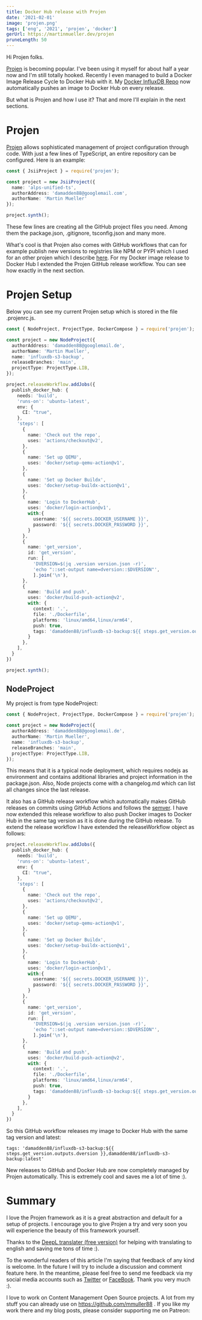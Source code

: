 ```yaml
---
title: Docker Hub release with Projen
date: '2021-02-01'
image: 'projen.png'
tags: ['eng', '2021', 'projen', 'docker']
gerUrl: https://martinmueller.dev/projen
pruneLength: 50
---
```


Hi Projen folks.

[Projen](https://github.com/projen/projen) is becoming popular. I've been using it myself for about half a year now and I'm still totally hooked. Recently I even managed to build a Docker Image Release Cycle to Docker Hub with it. My [Docker InfluxDB Repo](https://github.com/mmuller88/influxdb-s3-backup) now automatically pushes an image to Docker Hub on every release.

But what is Projen and how I use it? That and more I'll explain in the next sections.

# Projen
[Projen](https://github.com/projen/projen) allows sophisticated management of project configuration through code. With just a few lines of TypeScript, an entire repository can be configured. Here is an example:

```ts
const { JsiiProject } = require('projen');

const project = new JsiiProject({
  name: 'alps-unified-ts',
  authorAddress: 'damadden88@googlemail.com',
  authorName: 'Martin Mueller'
});

project.synth();
```

These few lines are creating all the GitHub project files you need. Among them the package.json, .gitignore, tsconfig.json and many more.

What's cool is that Projen also comes with GitHub workflows that can for example publish new versions to registries like NPM or PYPI which I used for an other projen which I describe [here](https://martinmueller.dev/alps-unified-eng). For my Docker image release to Docker Hub I extended the Projen GitHub release workflow. You can see how exactly in the next section.

# Projen Setup
Below you can see my current Projen setup which is stored in the file .projenrc.js.

```ts
const { NodeProject, ProjectType, DockerCompose } = require('projen');

const project = new NodeProject({
  authorAddress: 'damadden88@googlemail.de',
  authorName: 'Martin Mueller',
  name: 'influxdb-s3-backup',
  releaseBranches: 'main',
  projectType: ProjectType.LIB,
});

project.releaseWorkflow.addJobs({
  publish_docker_hub: {
    needs: 'build',
    'runs-on': 'ubuntu-latest',
    env: {
      CI: "true",
    },
    'steps': [
      {
        name: 'Check out the repo',
        uses: 'actions/checkout@v2',
      },
      {
        name: 'Set up QEMU',
        uses: 'docker/setup-qemu-action@v1',
      },
      {
        name: 'Set up Docker Buildx',
        uses: 'docker/setup-buildx-action@v1',
      },
      {
        name: 'Login to DockerHub',
        uses: 'docker/login-action@v1',
        with:{
          username: '${{ secrets.DOCKER_USERNAME }}',
          password: '${{ secrets.DOCKER_PASSWORD }}',
        }
      },
      {
        name: 'get_version',
        id: 'get_version',
        run: [
          'DVERSION=$(jq .version version.json -r)',
          'echo "::set-output name=dversion::$DVERSION"',
          ].join('\n'),
      },
      {
        name: 'Build and push',
        uses: 'docker/build-push-action@v2',
        with: {
          context: '.',
          file: './Dockerfile',
          platforms: 'linux/amd64,linux/arm64',
          push: true,
          tags: 'damadden88/influxdb-s3-backup:${{ steps.get_version.outputs.dversion }},damadden88/influxdb-s3-backup:latest'
        }
      },
    ],
  }
})

project.synth();

```

## NodeProject
My project is from type NodeProject:

```ts
const { NodeProject, ProjectType, DockerCompose } = require('projen');

const project = new NodeProject({
  authorAddress: 'damadden88@googlemail.de',
  authorName: 'Martin Mueller',
  name: 'influxdb-s3-backup',
  releaseBranches: 'main',
  projectType: ProjectType.LIB,
});
```

This means that it is a typical node deployment, which requires nodejs as environment and contains additional libraries and project information in the package.json. Also, Node projects come with a changelog.md which can list all changes since the last release.

It also has a GitHub release workflow which automatically makes GitHub releases on commits using GitHub Actions and follows the [semver](https://semver.org). I have now extended this release workflow to also push Docker images to Docker Hub in the same tag version as it is done during the GitHub release. To extend the release workflow I have extended the releaseWorkflow object as follows:

```ts
project.releaseWorkflow.addJobs({
  publish_docker_hub: {
    needs: 'build',
    'runs-on': 'ubuntu-latest',
    env: {
      CI: "true",
    },
    'steps': [
      {
        name: 'Check out the repo',
        uses: 'actions/checkout@v2',
      },
      {
        name: 'Set up QEMU',
        uses: 'docker/setup-qemu-action@v1',
      },
      {
        name: 'Set up Docker Buildx',
        uses: 'docker/setup-buildx-action@v1',
      },
      {
        name: 'Login to DockerHub',
        uses: 'docker/login-action@v1',
        with:{
          username: '${{ secrets.DOCKER_USERNAME }}',
          password: '${{ secrets.DOCKER_PASSWORD }}',
        }
      },
      {
        name: 'get_version',
        id: 'get_version',
        run: [
          'DVERSION=$(jq .version version.json -r)',
          'echo "::set-output name=dversion::$DVERSION"',
          ].join('\n'),
      },
      {
        name: 'Build and push',
        uses: 'docker/build-push-action@v2',
        with: {
          context: '.',
          file: './Dockerfile',
          platforms: 'linux/amd64,linux/arm64',
          push: true,
          tags: 'damadden88/influxdb-s3-backup:${{ steps.get_version.outputs.dversion }},damadden88/influxdb-s3-backup:latest'
        }
      },
    ],
  }
})
```

So this GitHub workflow releases my image to Docker Hub with the same tag version and latest:

```
tags: 'damadden88/influxdb-s3-backup:${{ steps.get_version.outputs.dversion }},damadden88/influxdb-s3-backup:latest'
```

New releases to GitHub and Docker Hub are now completely managed by Projen automatically. This is extremely cool and saves me a lot of time :).

# Summary
I love the Projen framework as it is a great abstraction and default for a setup of projects. I encourage you to give Projen a try and very soon you will experience the beauty of this framework yourself.

Thanks to the [DeepL translater (free version)](https://DeepL.com/Translator) for helping with translating to english and saving me tons of time :).

To the wonderful readers of this article I'm saying that feedback of any kind is welcome. In the future I will try to include a discussion and comment feature here. In the meantime, please feel free to send me feedback via my social media accounts such as [Twitter](https://twitter.com/MartinMueller_) or [FaceBook](https://facebook.com/martin.muller.10485). Thank you very much :).

I love to work on Content Management Open Source projects. A lot from my stuff you can already use on https://github.com/mmuller88 . If you like my work there and my blog posts, please consider supporting me on Patreon:

 